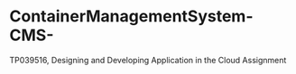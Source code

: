 # ContainerManagementSystem-CMS-
TP039516, Designing and Developing Application in the Cloud Assignment
